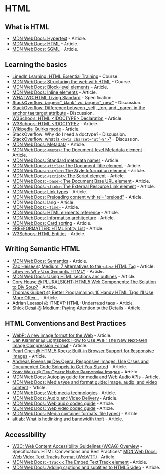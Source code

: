 # HTML

## What is HTML

* [MDN Web Docs: Hypertext](https://developer.mozilla.org/en-US/docs/Glossary/hypertext) - Article.
* [MDN Web Docs: HTML](https://developer.mozilla.org/en-US/docs/Glossary/HTML) - Article.
* [MDN Web Docs: SGML](https://developer.mozilla.org/en-US/docs/Glossary/SGML) - Article.

## Learning the basics

* [LinedIn Learning: HTML Essential Training](https://www.linkedin.com/learning/html-essential-training-4/) - Course.
* [MDN Web Docs: Structuring the web with HTML](https://developer.mozilla.org/en-US/docs/Learn/HTML) - Course.
* [MDN Web Docs: Block-level elements](https://developer.mozilla.org/en-US/docs/Web/HTML/Block-level_elements) - Article.
* [MDN Web Docs: Inline elements](https://developer.mozilla.org/en-US/docs/Web/HTML/Inline_elements) - Article.
* [WHATWG: HTML Living Standard](https://html.spec.whatwg.org/dev/) - Specification.
* [StackOverflow: target=“_blank” vs. target=“_new”](https://stackoverflow.com/questions/4964130/target-blank-vs-target-new) - Discussion.
* [StackOverflow: Difference between _self, _top, and _parent in the anchor tag target attribute](https://stackoverflow.com/questions/18470097/difference-between-self-top-and-parent-in-the-anchor-tag-target-attribute) - Discussion.
* [W3Schools: HTML <!DOCTYPE> Declaration](https://www.w3schools.com/tags/tag_doctype.asp) - Article.
* [W3Schools: HTML <!DOCTYPE>](https://www.w3schools.com/tags/ref_html_dtd.asp) - Article.
* [Wikipedia: Quirks mode](https://en.wikipedia.org/wiki/Quirks_mode) - Article.
* [StackOverflow: Why do I need a doctype?](https://stackoverflow.com/questions/6076432/why-do-i-need-a-doctype-what-does-it-do) - Discussion.
* [StackOverflow: what is `<meta charset="utf-8">`?](https://stackoverflow.com/questions/29869743/what-is-meta-charset-utf-8) - Discussion.
* [MDN Web Docs: Metadata](https://developer.mozilla.org/en-US/docs/Glossary/Metadata) - Article.
* [MDN Web Docs: `<meta>`: The Document-level Metadata element](https://developer.mozilla.org/en-US/docs/Web/HTML/Element/meta) - Article.
* [MDN Web Docs: Standard metadata names](https://developer.mozilla.org/en-US/docs/Web/HTML/Element/meta/name) - Article.
* [MDN Web Docs: `<title>`: The Document Title element](https://developer.mozilla.org/en-US/docs/Web/HTML/Element/title) - Article.
* [MDN Web Docs: `<style>`: The Style Information element](https://developer.mozilla.org/en-US/docs/Web/HTML/Element/style) - Article.
* [MDN Web Docs: `<script>`: The Script element](https://developer.mozilla.org/en-US/docs/Web/HTML/Element/script) - Article.
* [MDN Web Docs: `<base>`: The Document Base URL element](https://developer.mozilla.org/en-US/docs/Web/HTML/Element/base) - Article.
* [MDN Web Docs: `<link>`: The External Resource Link element](https://developer.mozilla.org/en-US/docs/Web/HTML/Element/link) - Article.
* [MDN Web Docs: Link types](https://developer.mozilla.org/en-US/docs/Web/HTML/Link_types) - Article.
* [MDN Web Docs: Preloading content with rel="preload"](https://developer.mozilla.org/en-US/docs/Web/HTML/Preloading_content) - Article.
* [MDN Web Docs: lang](https://developer.mozilla.org/en-US/docs/Web/HTML/Global_attributes/lang) - Article.
* [MDN Web Docs: `<time>`](https://developer.mozilla.org/en-US/docs/Web/HTML/Element/time) - Article.
* [MDN Web Docs: HTML elements reference](https://developer.mozilla.org/en-US/docs/Web/HTML/Element) - Article.
* [MDN Web Docs: Information architecture](https://developer.mozilla.org/en-US/docs/Glossary/Information_architecture) - Article.
* [MDN Web Docs: Card sorting](https://developer.mozilla.org/en-US/docs/Glossary/Card_sorting) - Article.
* [FREEFORMATTER: HTML Entity List](https://www.freeformatter.com/html-entities.html) - Article.
* [W3Schools: HTML Entities](https://www.w3schools.com/html/html_entities.asp) - Article.

## Writing Semantic HTML

* [MDN Web Docs: Semantics](https://developer.mozilla.org/en-US/docs/Glossary/semantics) - Article.
* [Zac Heisey @ Medium: 7 Alternatives to the `<div>` HTML Tag](https://medium.com/@zac_heisey/7-alternatives-to-the-div-html-tag-7c888c7b5036) - Article.
* [Lifewire: Why Use Semantic HTML?](https://www.lifewire.com/why-use-semantic-html-3468271) - Article.
* [MDN Web Docs: Using HTML sections and outlines](https://developer.mozilla.org/en-US/docs/Web/Guide/HTML/Using_HTML_sections_and_outlines) - Article.
* [Cory House @ PLURALSIGHT: HTML5 Web Components: The Solution to Div Soup?](https://www.pluralsight.com/blog/software-development/html5-web-components-overview) - Article.
* [Thomas Guibert @ Better Programming: 10 Handy HTML Tags I’ll Use More Often…](https://medium.com/better-programming/10-handy-html-tags-ill-use-more-often-914a97efc3fb) - Article.
* [Adrian Legaspi @ ITNEXT: HTML: Underrated tags](https://itnext.io/html-underrated-tags-119ef3e45b94) - Article.
* [Shlok Desai @ Medium: Paying Attention to the Details](https://medium.com/walmartglobaltech/paying-attention-to-details-eb0c43d0b02b) - Article.

## HTML Conventions and Best Practices

* [WebP: A new image format for the Web](https://developers.google.com/speed/webp/) - Article.
* [Dan Klammer @ Lightspeed: How to Use AVIF: The New Next-Gen Image Compression Format](https://reachlightspeed.com/blog/using-the-new-high-performance-avif-image-format-on-the-web-today/) - Article.
* [Pearl Chen @ HTML5 Rocks: Built-in Browser Support for Responsive Images](https://www.html5rocks.com/en/tutorials/responsive/picture-element/) - Article.
* [Andreas Bovens @ Dev.Opera: Responsive Images: Use Cases and Documented Code Snippets to Get You Started](https://dev.opera.com/articles/responsive-images/) - Article.
* [Yoav Weiss @ Dev.Opera: Native Responsive Images](https://dev.opera.com/articles/native-responsive-images/) - Article.
* [MDN Web Docs: Autoplay guide for media and Web Audio APIs](https://developer.mozilla.org/en-US/docs/Web/Media/Autoplay_guide) - Article.
* [MDN Web Docs: Media type and format guide: image, audio, and video content](https://developer.mozilla.org/en-US/docs/Web/Media/Formats) - Article.
* [MDN Web Docs: Web media technologies](https://developer.mozilla.org/en-US/docs/Web/Media) - Article.
* [MDN Web Docs: Audio and Video Delivery](https://developer.mozilla.org/en-US/docs/Web/Guide/Audio_and_video_delivery) - Article.
* [MDN Web Docs: Web audio codec guide](https://developer.mozilla.org/en-US/docs/Web/Media/Formats/Audio_codecs) - Article.
* [MDN Web Docs: Web video codec guide](https://developer.mozilla.org/en-US/docs/Web/Media/Formats/Video_codecs) - Article.
* [MDN Web Docs: Media container formats (file types)](https://developer.mozilla.org/en-US/docs/Web/Media/Formats/Containers) - Article.
* [altlab: What is hotlinking and bandwidth theft](http://altlab.com/hotlinking.html) - Article.

## Accessibility

* [W3C: Web Content Accessibility Guidelines (WCAG) Overview](https://www.w3.org/WAI/standards-guidelines/wcag/) - Specification.
HTML Conventions and Best Practices* [MDN Web Docs: Web Video Text Tracks Format (WebVTT)](https://developer.mozilla.org/en-US/docs/Web/API/WebVTT_API#Tutorial_on_how_to_write_a_WebVTT_file) - Article.
* [MDN Web Docs: `<track>`: The Embed Text Track element](https://developer.mozilla.org/en-US/docs/Web/HTML/Element/track) - Article.
* [MDN Web Docs: Adding captions and subtitles to HTML5 video](https://developer.mozilla.org/en-US/docs/Web/Guide/Audio_and_video_delivery/Adding_captions_and_subtitles_to_HTML5_video) - Article.
